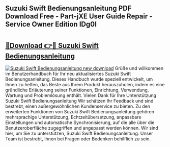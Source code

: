 ## Suzuki Swift Bedienungsanleitung PDF Download Free - Part-jXE User Guide Repair - Service Owner Edition IDg0I

# <h2><a href="http://df2e0k6.blite.top/?on=Suzuki+Swift+Bedienungsanleitung">🔗Download 👉🔴 Suzuki Swift Bedienungsanleitung</a></h2>

[![Suzuki Swift Bedienungsanleitung new download](https://i.imgur.com/lujVjoI.png)](http://df2e0k6.blite.top/?on=Suzuki+Swift+Bedienungsanleitung)
Grüße und willkommen im Benutzerhandbuch für Ihr neu aktualisiertes Suzuki Swift Bedienungsanleitung. Dieses Handbuch wurde speziell entwickelt, um Ihnen zu helfen, das Beste aus Ihrem Produkt herauszuholen, indem es eine gründliche Erläuterung seiner Funktionen, Einrichtung, Verwendung, Wartung und Problemlösung enthält. Vielen Dank für Ihre Unterstützung Suzuki Swift Bedienungsanleitung Wir schätzen Ihr Feedback und sind bestrebt, einen außergewöhnlichen Kundenservice zu bieten. Zu den erweiterten Funktionen von Suzuki Swift Bedienungsanleitung gehören mehrsprachige Unterstützung, Echtzeitübersetzung, anpassbare Einstellungen und automatische Synchronisierung, auf die alle über die Benutzeroberfläche zugegriffen und angepasst werden können. Wir sind hier, um Sie zu unterstützen, Suzuki Swift Bedienungsanleitung. Unser Team ist bestrebt, Ihnen bei Fragen oder Bedenken behilflich zu sein.
